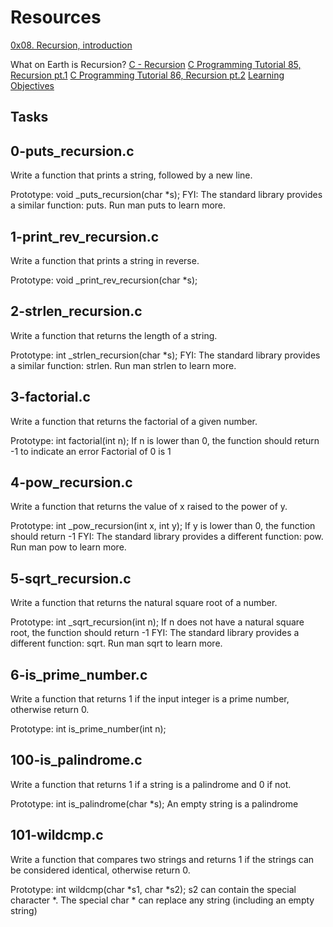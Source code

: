 # Resources #
[0x08. Recursion, introduction](https://s3.amazonaws.com/alx-intranet.hbtn.io/uploads/misc/2021/1/2818ba6f14f644b871dcbd746925fa15b8cd5937.pdf?X-Amz-Algorithm=AWS4-HMAC-SHA256&X-Amz-Credential=AKIARDDGGGOU65GPZGY3%2F20210915%2Fus-east-1%2Fs3%2Faws4_request&X-Amz-Date=20210915T192813Z&X-Amz-Expires=86400&X-Amz-SignedHeaders=host&X-Amz-Signature=8cd7eb747da47c739426b89ae31dcc44cd9bb1e8d7df806011a2637e8c9b23e0)

What on Earth is Recursion?
[C - Recursion](https://www.youtube.com/watch?v=Mv9NEXX1VHc)
[C Programming Tutorial 85, Recursion pt.1](https://www.tutorialspoint.com/cprogramming/c_recursion.htm)
[C Programming Tutorial 86, Recursion pt.2](https://www.youtube.com/watch?v=XGxbXMP6k8k)
[Learning Objectives](https://www.youtube.com/watch?v=7XiIS6HobNs)

## Tasks ##
## 0-puts_recursion.c ##
Write a function that prints a string, followed by a new line.

Prototype: void _puts_recursion(char *s);
FYI: The standard library provides a similar function: puts. Run man puts to learn more.

## 1-print_rev_recursion.c ##
Write a function that prints a string in reverse.

Prototype: void _print_rev_recursion(char *s);

## 2-strlen_recursion.c ##
Write a function that returns the length of a string.

Prototype: int _strlen_recursion(char *s);
FYI: The standard library provides a similar function: strlen. Run man strlen to learn more.

## 3-factorial.c ##
Write a function that returns the factorial of a given number.

Prototype: int factorial(int n);
If n is lower than 0, the function should return -1 to indicate an error
Factorial of 0 is 1

## 4-pow_recursion.c ##
Write a function that returns the value of x raised to the power of y.

Prototype: int _pow_recursion(int x, int y);
If y is lower than 0, the function should return -1
FYI: The standard library provides a different function: pow. Run man pow to learn more.

## 5-sqrt_recursion.c ##
Write a function that returns the natural square root of a number.

Prototype: int _sqrt_recursion(int n);
If n does not have a natural square root, the function should return -1
FYI: The standard library provides a different function: sqrt. Run man sqrt to learn more.

## 6-is_prime_number.c ##
Write a function that returns 1 if the input integer is a prime number, otherwise return 0.

Prototype: int is_prime_number(int n);

## 100-is_palindrome.c ##
Write a function that returns 1 if a string is a palindrome and 0 if not.

Prototype: int is_palindrome(char *s);
An empty string is a palindrome

## 101-wildcmp.c ##
Write a function that compares two strings and returns 1 if the strings can be considered identical, otherwise return 0.

Prototype: int wildcmp(char *s1, char *s2);
s2 can contain the special character *.
The special char * can replace any string (including an empty string)


